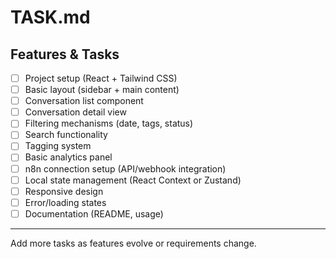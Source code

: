 # TASK.md

## Features & Tasks

- [ ] Project setup (React + Tailwind CSS)
- [ ] Basic layout (sidebar + main content)
- [ ] Conversation list component
- [ ] Conversation detail view
- [ ] Filtering mechanisms (date, tags, status)
- [ ] Search functionality
- [ ] Tagging system
- [ ] Basic analytics panel
- [ ] n8n connection setup (API/webhook integration)
- [ ] Local state management (React Context or Zustand)
- [ ] Responsive design
- [ ] Error/loading states
- [ ] Documentation (README, usage)

---

Add more tasks as features evolve or requirements change.